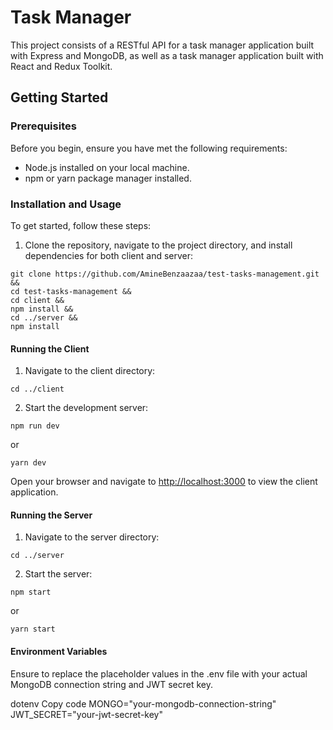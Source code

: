 <h1>Task Manager</h1>

<p>This project consists of a RESTful API for a task manager application built with Express and MongoDB, as well as a task manager application built with React and Redux Toolkit.</p>

<h2>Getting Started</h2>

<h3>Prerequisites</h3>

<p>Before you begin, ensure you have met the following requirements:</p>

<ul>
  <li>Node.js installed on your local machine.</li>
  <li>npm or yarn package manager installed.</li>
</ul>

<h3>Installation and Usage</h3>

<p>To get started, follow these steps:</p>

<ol>
  <li>Clone the repository, navigate to the project directory, and install dependencies for both client and server:</li>
</ol>

<pre><code>git clone https://github.com/AmineBenzaazaa/test-tasks-management.git &amp;&amp;
cd test-tasks-management &amp;&amp;
cd client &amp;&amp;
npm install &amp;&amp;
cd ../server &amp;&amp;
npm install
</code></pre>

<h4>Running the Client</h4>

<ol>
  <li>Navigate to the client directory:</li>
</ol>

<pre><code>cd ../client
</code></pre>

<ol start="2">
  <li>Start the development server:</li>
</ol>

<pre><code>npm run dev
</code></pre>

<p>or</p>

<pre><code>yarn dev
</code></pre>

<p>Open your browser and navigate to <a href="http://localhost:3000">http://localhost:3000</a> to view the client application.</p>

<h4>Running the Server</h4>

<ol>
  <li>Navigate to the server directory:</li>
</ol>

<pre><code>cd ../server
</code></pre>

<ol start="2">
  <li>Start the server:</li>
</ol>

<pre><code>npm start
</code></pre>

<p>or</p>

<pre><code>yarn start
</code></pre>

<h4>Environment Variables</h4>
<p>Ensure to replace the placeholder values in the .env file with your actual MongoDB connection string and JWT secret key.</p>

<p>dotenv
Copy code
MONGO="your-mongodb-connection-string"
JWT_SECRET="your-jwt-secret-key"</p>


